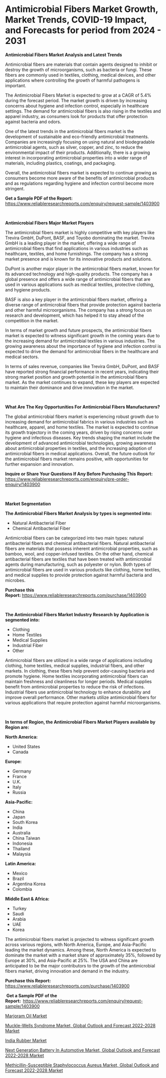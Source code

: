 <p><h1>Antimicrobial Fibers Market Growth, Market Trends, COVID-19 Impact, and Forecasts for period from 2024 - 2031</h1></p><p><strong>Antimicrobial Fibers Market Analysis and Latest Trends</strong></p>
<p><p>Antimicrobial fibers are materials that contain agents designed to inhibit or destroy the growth of microorganisms, such as bacteria or fungi. These fibers are commonly used in textiles, clothing, medical devices, and other applications where controlling the growth of harmful pathogens is important.</p><p>The Antimicrobial Fibers Market is expected to grow at a CAGR of 5.4% during the forecast period. The market growth is driven by increasing concerns about hygiene and infection control, especially in healthcare settings. The demand for antimicrobial fibers is also rising in the textiles and apparel industry, as consumers look for products that offer protection against bacteria and odors.</p><p>One of the latest trends in the antimicrobial fibers market is the development of sustainable and eco-friendly antimicrobial treatments. Companies are increasingly focusing on using natural and biodegradable antimicrobial agents, such as silver, copper, and zinc, to reduce the environmental impact of their products. Additionally, there is a growing interest in incorporating antimicrobial properties into a wider range of materials, including plastics, coatings, and packaging.</p><p>Overall, the antimicrobial fibers market is expected to continue growing as consumers become more aware of the benefits of antimicrobial products and as regulations regarding hygiene and infection control become more stringent.</p></p>
<p><strong>Get a Sample PDF of the Report:&nbsp;</strong> <a href="https://www.reliableresearchreports.com/enquiry/request-sample/1403900">https://www.reliableresearchreports.com/enquiry/request-sample/1403900</a></p>
<p>&nbsp;</p>
<p><strong>Antimicrobial Fibers Major Market Players</strong></p>
<p><p>The antimicrobial fibers market is highly competitive with key players like Trevira GmbH, DuPont, BASF, and Toyobo dominating the market. Trevira GmbH is a leading player in the market, offering a wide range of antimicrobial fibers that find applications in various industries such as healthcare, textiles, and home furnishings. The company has a strong market presence and is known for its innovative products and solutions.</p><p>DuPont is another major player in the antimicrobial fibers market, known for its advanced technology and high-quality products. The company has a global presence and offers a wide range of antimicrobial fibers that are used in various applications such as medical textiles, protective clothing, and hygiene products.</p><p>BASF is also a key player in the antimicrobial fibers market, offering a diverse range of antimicrobial fibers that provide protection against bacteria and other harmful microorganisms. The company has a strong focus on research and development, which has helped it to stay ahead of the competition in the market.</p><p>In terms of market growth and future prospects, the antimicrobial fibers market is expected to witness significant growth in the coming years due to the increasing demand for antimicrobial textiles in various industries. The growing awareness about the importance of hygiene and infection control is expected to drive the demand for antimicrobial fibers in the healthcare and medical sectors.</p><p>In terms of sales revenue, companies like Trevira GmbH, DuPont, and BASF have reported strong financial performance in recent years, indicating their strong market position and growth potential in the antimicrobial fibers market. As the market continues to expand, these key players are expected to maintain their dominance and drive innovation in the market.</p></p>
<p>&nbsp;</p>
<p><strong>What Are The Key Opportunities For Antimicrobial Fibers Manufacturers?</strong></p>
<p><p>The global antimicrobial fibers market is experiencing robust growth due to increasing demand for antimicrobial fabrics in various industries such as healthcare, apparel, and home textiles. The market is expected to continue its growth trajectory in the coming years, driven by rising concerns over hygiene and infectious diseases. Key trends shaping the market include the development of advanced antimicrobial technologies, growing awareness about antimicrobial properties in textiles, and the increasing adoption of antimicrobial fibers in medical applications. Overall, the future outlook for the antimicrobial fibers market remains positive, with opportunities for further expansion and innovation.</p></p>
<p><strong>Inquire or Share Your Questions If Any Before Purchasing This Report:</strong> <a href="https://www.reliableresearchreports.com/enquiry/pre-order-enquiry/1403900">https://www.reliableresearchreports.com/enquiry/pre-order-enquiry/1403900</a></p>
<p>&nbsp;</p>
<p><strong>Market Segmentation</strong></p>
<p><strong>The Antimicrobial Fibers Market Analysis by types is segmented into:</strong></p>
<p><ul><li>Natural Antibacterial Fiber</li><li>Chemical Antibacterial Fiber</li></ul></p>
<p><p>Antimicrobial fibers can be categorized into two main types: natural antibacterial fibers and chemical antibacterial fibers. Natural antibacterial fibers are materials that possess inherent antimicrobial properties, such as bamboo, wool, and copper-infused textiles. On the other hand, chemical antibacterial fibers are textiles that have been treated with antimicrobial agents during manufacturing, such as polyester or nylon. Both types of antimicrobial fibers are used in various products like clothing, home textiles, and medical supplies to provide protection against harmful bacteria and microbes.</p></p>
<p><strong>Purchase this Report:&nbsp;</strong><a href="https://www.reliableresearchreports.com/purchase/1403900">https://www.reliableresearchreports.com/purchase/1403900</a></p>
<p>&nbsp;</p>
<p><strong>The Antimicrobial Fibers Market Industry Research by Application is segmented into:</strong></p>
<p><ul><li>Clothing</li><li>Home Textiles</li><li>Medical Supplies</li><li>Industrial Fiber</li><li>Other</li></ul></p>
<p><p>Antimicrobial fibers are utilized in a wide range of applications including clothing, home textiles, medical supplies, industrial fibers, and other markets. In clothing, these fibers help prevent odor-causing bacteria and promote hygiene. Home textiles incorporating antimicrobial fibers can maintain freshness and cleanliness for longer periods. Medical supplies benefit from antimicrobial properties to reduce the risk of infections. Industrial fibers use antimicrobial technology to enhance durability and improve overall performance. Other markets utilize antimicrobial fibers for various applications that require protection against harmful microorganisms.</p></p>
<p>&nbsp;</p>
<p><strong>In terms of Region, the Antimicrobial Fibers Market Players available by Region are:</strong></p>
<p>
    <p> <strong> North America: </strong>
        <ul>
            <li>United States</li>
            <li>Canada</li>
        </ul>
        </p> 
    <p> <strong> Europe: </strong>
        <ul>
            <li>Germany</li>
            <li>France</li>
            <li>U.K.</li>
            <li>Italy</li>
            <li>Russia</li>
        </ul>
        </p> 
    <p> <strong> Asia-Pacific: </strong>
        <ul>
            <li>China</li>
            <li>Japan</li>
            <li>South Korea</li>
            <li>India</li>
            <li>Australia</li>
            <li>China Taiwan</li>
            <li>Indonesia</li>
            <li>Thailand</li>
            <li>Malaysia</li>
        </ul>
        </p> 
    <p> <strong> Latin America: </strong>
        <ul>
            <li>Mexico</li>
            <li>Brazil</li>
            <li>Argentina Korea</li>
            <li>Colombia</li>
        </ul>
        </p> 
    <p> <strong> Middle East & Africa: </strong>
        <ul>
            <li>Turkey</li>
            <li>Saudi</li>
            <li>Arabia</li>
            <li>UAE</li>
            <li>Korea</li>
        </ul>
    </p>
    </p>
<p><p>The antimicrobial fibers market is projected to witness significant growth across various regions, with North America, Europe, and Asia-Pacific leading the market dynamics. Among these, North America is expected to dominate the market with a market share of approximately 35%, followed by Europe at 30%, and Asia-Pacific at 25%. The USA and China are anticipated to be the major contributors to the growth of the antimicrobial fibers market, driving innovation and demand in the industry.</p></p>
<p><strong>Purchase this Report: </strong><a href="https://www.reliableresearchreports.com/purchase/1403900">https://www.reliableresearchreports.com/purchase/1403900</a></p>
<p>&nbsp;<strong>Get a Sample PDF of the Report:&nbsp;&nbsp;</strong><a href="https://www.reliableresearchreports.com/enquiry/request-sample/1403900">https://www.reliableresearchreports.com/enquiry/request-sample/1403900</a></p>
<p><strong></strong></p>
<p><p><a href="https://view.publitas.com/reportprime-1/marjoram-oil-market-size-global-industry-overview-market-segmentation-and-forecast-2024-to-2031/">Marjoram Oil Market</a></p><p><a href="https://metal-farmhouse-e95.notion.site/Muckle-Wells-Syndrome-Market-Global-Outlook-and-Forecast-2022-2028-Market-Size-Global-Industry-Ove-3833d5dc54b0421988a31f986cf47aa2">Muckle-Wells Syndrome Market, Global Outlook and Forecast 2022-2028 Market</a></p><p><a href="https://view.publitas.com/reportprime-1/india-rubber-market-research-report-the-key-to-successful-business-strategy-forecasted-for-period-from-2024-2031/">India Rubber Market</a></p><p><a href="https://extreme-scabiosa-c81.notion.site/Global-Next-Generation-Battery-In-Automotive-Market-Global-Outlook-and-Forecast-2022-2028-Market-Si-c191e70eec264c059ab0d5daf9962d0c">Next Generation Battery In Automotive Market, Global Outlook and Forecast 2022-2028 Market</a></p><p><a href="https://circular-yam-9b9.notion.site/Methicillin-Susceptible-Staphylococcus-Aureus-Market-Global-Outlook-and-Forecast-2022-2028-Market-A-e59d8e2a60ad44188c2cf0b97f370c95">Methicillin-Susceptible Staphylococcus Aureus Market, Global Outlook and Forecast 2022-2028 Market</a></p></p>